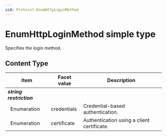 ```yaml
---
uid: Protocol-EnumHttpLoginMethod
---
```


# EnumHttpLoginMethod simple type

Specifies the login method.

## Content Type

|Item|Facet value|Description|
|--- |--- |--- |
|***string restriction***|||
|&nbsp;&nbsp;Enumeration|credentials|Credential-based authentication.|
|&nbsp;&nbsp;Enumeration|certificate|Authentication using a client certificate.<!-- RN 25243 -->|
